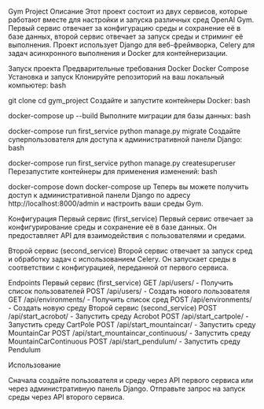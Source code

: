 Gym Project
Описание
Этот проект состоит из двух сервисов, которые работают вместе для настройки и запуска различных сред OpenAI Gym. Первый сервис отвечает за конфигурацию среды и сохранение её в базе данных, второй сервис отвечает за запуск среды и стриминг её выполнения. Проект использует Django для веб-фреймворка, Celery для задач асинхронного выполнения и Docker для контейнеризации.


Запуск проекта
Предварительные требования
Docker
Docker Compose
Установка и запуск
Клонируйте репозиторий на ваш локальный компьютер:
bash

git clone 
cd gym_project
Создайте и запустите контейнеры Docker:
bash

docker-compose up --build
Выполните миграции для базы данных:
bash

docker-compose run first_service python manage.py migrate
Создайте суперпользователя для доступа к административной панели Django:
bash

docker-compose run first_service python manage.py createsuperuser
Перезапустите контейнеры для применения изменений:
bash

docker-compose down
docker-compose up
Теперь вы можете получить доступ к административной панели Django по адресу http://localhost:8000/admin и настроить ваши среды Gym.

Конфигурация
Первый сервис (first_service)
Первый сервис отвечает за конфигурирование среды и сохранение её в базе данных. Он предоставляет API для взаимодействия с пользователями и средами.

Второй сервис (second_service)
Второй сервис отвечает за запуск сред и обработку задач с использованием Celery. Он запускает среды в соответствии с конфигурацией, переданной от первого сервиса.

Endpoints
Первый сервис (first_service)
GET /api/users/ - Получить список пользователей
POST /api/users/ - Создать нового пользователя
GET /api/environments/ - Получить список сред
POST /api/environments/ - Создать новую среду
Второй сервис (second_service)
POST /api/start_acrobot/ - Запустить среду Acrobot
POST /api/start_cartpole/ - Запустить среду CartPole
POST /api/start_mountaincar/ - Запустить среду MountainCar
POST /api/start_mountaincar_continuous/ - Запустить среду MountainCarContinuous
POST /api/start_pendulum/ - Запустить среду Pendulum

Использование

Сначала создайте пользователя и среду через API первого сервиса или через административную панель Django.
Отправьте запрос на запуск среды через API второго сервиса.
